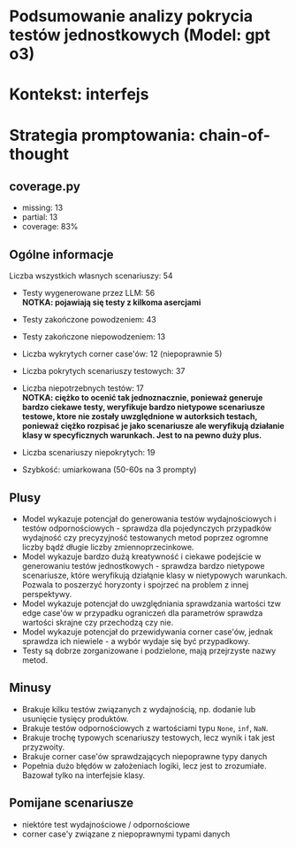 # Podsumowanie analizy pokrycia testów jednostkowych (Model: gpt o3)
# Kontekst: interfejs
# Strategia promptowania: chain-of-thought

## coverage.py
- missing: 13
- partial: 13
- coverage: 83%

## Ogólne informacje

Liczba wszystkich własnych scenariuszy: 54

- Testy wygenerowane przez LLM: 56
<br/> <strong>NOTKA: pojawiają się testy z kilkoma asercjami</strong>
- Testy zakończone powodzeniem: 43
- Testy zakończone niepowodzeniem: 13


- Liczba wykrytych corner case'ów: 12 (niepoprawnie 5)


- Liczba pokrytych scenariuszy testowych: 37
- Liczba niepotrzebnych testów: 17
<br/> <strong>NOTKA: ciężko to ocenić tak jednoznacznie, ponieważ generuje bardzo ciekawe testy, weryfikuje bardzo nietypowe scenariusze testowe, ktore nie zostały uwzględnione w autorksich testach, ponieważ ciężko rozpisać je jako scenariusze ale weryfikują działanie klasy w specyficznych warunkach. Jest to na pewno duży plus.</strong>
- Liczba scenariuszy niepokrytych: 19
- Szybkość: umiarkowana (50-60s na 3 prompty)

## Plusy

- Model wykazuje potencjał do generowania testów wydajnościowych i testów odpornościowych - sprawdza dla pojedynczych przypadków wydajność czy precyzyjność testowanych metod poprzez ogromne liczby bądź długie liczby zmiennoprzecinkowe.
- Model wykazuje bardzo dużą kreatywność i ciekawe podejście w generowaniu testów jednostkowych - sprawdza bardzo nietypowe scenariusze, które weryfikują działąnie klasy w nietypowych warunkach. Pozwala to poszerzyć horyzonty i spojrzeć na problem z innej perspektywy.
- Model wykazuje potencjał do uwzględniania sprawdzania wartości tzw edge case'ów w przypadku ograniczeń dla parametrów sprawdza wartości skrajne czy przechodzą czy nie.
- Model wykazuje potencjał do przewidywania corner case'ów, jednak sprawdza ich niewiele - a wybór wydaje się być przypadkowy.
- Testy są dobrze zorganizowane i podzielone, mają przejrzyste nazwy metod.

## Minusy

- Brakuje kilku testów związanych z wydajnością, np. dodanie lub usunięcie tysięcy produktów.
- Brakuje testów odpornościowych z wartościami typu `None`, `inf`, `NaN`.
- Brakuje trochę typowych scenariuszy testowych, lecz wynik i tak jest przyzwoity.
- Brakuje corner case'ów sprawdzających niepoprawne typy danych
- Popełnia dużo błędów w założeniach logiki, lecz jest to zrozumiałe. Bazował tylko na interfejsie klasy.

## Pomijane scenariusze

- niektóre test wydajnościowe / odpornościowe
- corner case'y związane z niepoprawnymi typami danych

